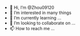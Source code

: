 - 👋 Hi, I’m @Zhou09120
- 👀 I’m interested in many things
- 🌱 I’m currently learning ...
- 💞️ I’m looking to collaborate on ...
- 📫 How to reach me ...

<!---
Zhou09120/Zhou09120 is a ✨ special ✨ repository because its `README.md` (this file) appears on your GitHub profile.
You can click the Preview link to take a look at your changes.
--->
